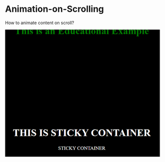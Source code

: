 # Animation-on-Scrolling
How to animate content on scroll?

![animate_on_scroll01](readme_contents/animate_on_scroll01.gif)
